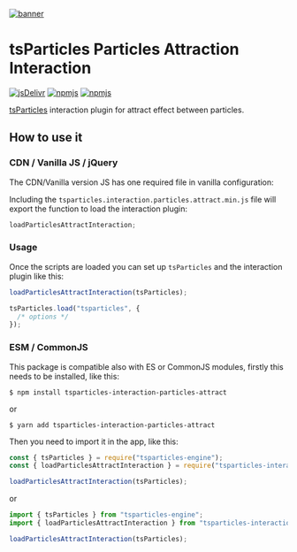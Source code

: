 [![banner](https://particles.js.org/images/banner2.png)](https://particles.js.org)

# tsParticles Particles Attraction Interaction

[![jsDelivr](https://data.jsdelivr.com/v1/package/npm/tsparticles-interaction-particles-attract/badge)](https://www.jsdelivr.com/package/npm/tsparticles-interaction-particles-attract)
[![npmjs](https://badge.fury.io/js/tsparticles-interaction-particles-attract.svg)](https://www.npmjs.com/package/tsparticles-interaction-particles-attract)
[![npmjs](https://img.shields.io/npm/dt/tsparticles-interaction-particles-attract)](https://www.npmjs.com/package/tsparticles-interaction-particles-attract)

[tsParticles](https://github.com/matteobruni/tsparticles) interaction plugin for attract effect between particles.

## How to use it

### CDN / Vanilla JS / jQuery

The CDN/Vanilla version JS has one required file in vanilla configuration:

Including the `tsparticles.interaction.particles.attract.min.js` file will export the function to load the interaction
plugin:

```javascript
loadParticlesAttractInteraction;
```

### Usage

Once the scripts are loaded you can set up `tsParticles` and the interaction plugin like this:

```javascript
loadParticlesAttractInteraction(tsParticles);

tsParticles.load("tsparticles", {
  /* options */
});
```

### ESM / CommonJS

This package is compatible also with ES or CommonJS modules, firstly this needs to be installed, like this:

```shell
$ npm install tsparticles-interaction-particles-attract
```

or

```shell
$ yarn add tsparticles-interaction-particles-attract
```

Then you need to import it in the app, like this:

```javascript
const { tsParticles } = require("tsparticles-engine");
const { loadParticlesAttractInteraction } = require("tsparticles-interaction-particles-attract");

loadParticlesAttractInteraction(tsParticles);
```

or

```javascript
import { tsParticles } from "tsparticles-engine";
import { loadParticlesAttractInteraction } from "tsparticles-interaction-particles-attract";

loadParticlesAttractInteraction(tsParticles);
```
